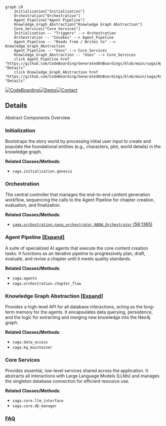 ```mermaid
graph LR
    Initialization["Initialization"]
    Orchestration["Orchestration"]
    Agent_Pipeline["Agent Pipeline"]
    Knowledge_Graph_Abstraction["Knowledge Graph Abstraction"]
    Core_Services["Core Services"]
    Initialization -- "Triggers" --> Orchestration
    Orchestration -- "Invokes" --> Agent_Pipeline
    Agent_Pipeline -- "Reads from / Writes to" --> Knowledge_Graph_Abstraction
    Agent_Pipeline -- "Uses" --> Core_Services
    Knowledge_Graph_Abstraction -- "Uses" --> Core_Services
    click Agent_Pipeline href "https://github.com/CodeBoarding/GeneratedOnBoardings/blob/main/saga/Agent_Pipeline.md" "Details"
    click Knowledge_Graph_Abstraction href "https://github.com/CodeBoarding/GeneratedOnBoardings/blob/main/saga/Knowledge_Graph_Abstraction.md" "Details"
```

[![CodeBoarding](https://img.shields.io/badge/Generated%20by-CodeBoarding-9cf?style=flat-square)](https://github.com/CodeBoarding/CodeBoarding)[![Demo](https://img.shields.io/badge/Try%20our-Demo-blue?style=flat-square)](https://www.codeboarding.org/demo)[![Contact](https://img.shields.io/badge/Contact%20us%20-%20contact@codeboarding.org-lightgrey?style=flat-square)](mailto:contact@codeboarding.org)

## Details

Abstract Components Overview

### Initialization
Bootstraps the story world by processing initial user input to create and populate the foundational entities (e.g., characters, plot, world details) in the knowledge graph.


**Related Classes/Methods**:

- `saga.initialization.genesis`


### Orchestration
The central controller that manages the end-to-end content generation workflow, sequencing the calls to the Agent Pipeline for chapter creation, evaluation, and finalization.


**Related Classes/Methods**:

- <a href="https://github.com/Lanerra/saga/blob/master/orchestration/nana_orchestrator.py#L56-L1365" target="_blank" rel="noopener noreferrer">`saga.orchestration.nana_orchestrator.NANA_Orchestrator` (56:1365)</a>


### Agent Pipeline [[Expand]](./Agent_Pipeline.md)
A suite of specialized AI agents that execute the core content creation tasks. It functions as an iterative pipeline to progressively plan, draft, evaluate, and revise a chapter until it meets quality standards.


**Related Classes/Methods**:

- `saga.agents`
- `saga.orchestration.chapter_flow`


### Knowledge Graph Abstraction [[Expand]](./Knowledge_Graph_Abstraction.md)
Provides a high-level API for all database interactions, acting as the long-term memory for the agents. It encapsulates data querying, persistence, and the logic for extracting and merging new knowledge into the Neo4j graph.


**Related Classes/Methods**:

- `saga.data_access`
- `saga.kg_maintainer`


### Core Services
Provides essential, low-level services shared across the application. It abstracts all interactions with Large Language Models (LLMs) and manages the singleton database connection for efficient resource use.


**Related Classes/Methods**:

- `saga.core.llm_interface`
- `saga.core.db_manager`




### [FAQ](https://github.com/CodeBoarding/GeneratedOnBoardings/tree/main?tab=readme-ov-file#faq)